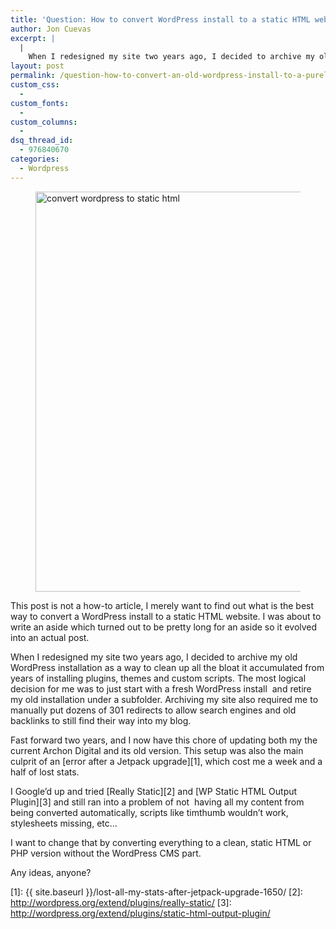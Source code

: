 ```yaml
---
title: 'Question: How to convert WordPress install to a static HTML website'
author: Jon Cuevas
excerpt: |
  |
    When I redesigned my site two years ago, I decided to archive my old WordPress installation as a way to clean up all the bloat it accumulated from years of installing plugins, themes and custom scripts. The most logical decision for me was to just start with a fresh WordPress install  and retire my old installation under a subfolder. Archiving my site also required me to manually put dozens of 301 redirects to allow search engines and old backlinks to still find their way into my blog.
layout: post
permalink: /question-how-to-convert-an-old-wordpress-install-to-a-purely-static-html-website-1737/
custom_css:
  - 
custom_fonts:
  - 
custom_columns:
  - 
dsq_thread_id:
  - 976840670
categories:
  - Wordpress
---
```

<figure><img class="alignnone" title="convert wordpress to static html" alt="convert wordpress to static html" src="{{ site.baseurl }}/assets/images/legacy/v5/code.jpg" width="1181" height="640" /></figure> 
This post is not a how-to article, I merely want to find out what is the best way to convert a WordPress install to a static HTML website. I was about to write an aside which turned out to be pretty long for an aside so it evolved into an actual post.

When I redesigned my site two years ago, I decided to archive my old WordPress installation as a way to clean up all the bloat it accumulated from years of installing plugins, themes and custom scripts. The most logical decision for me was to just start with a fresh WordPress install  and retire my old installation under a subfolder. Archiving my site also required me to manually put dozens of 301 redirects to allow search engines and old backlinks to still find their way into my blog.

Fast forward two years, and I now have this chore of updating both my the current Archon Digital and its old version. This setup was also the main culprit of an [error after a Jetpack upgrade][1], which cost me a week and a half of lost stats.

I Google&#8217;d up and tried [Really Static][2] and [WP Static HTML Output Plugin][3] and still ran into a problem of not  having all my content from being converted automatically, scripts like timthumb wouldn&#8217;t work, stylesheets missing, etc&#8230;

I want to change that by converting everything to a clean, static HTML or PHP version without the WordPress CMS part.

Any ideas, anyone?

<div class="alignleft">
</div>

 [1]: {{ site.baseurl }}/lost-all-my-stats-after-jetpack-upgrade-1650/
 [2]: http://wordpress.org/extend/plugins/really-static/
 [3]: http://wordpress.org/extend/plugins/static-html-output-plugin/